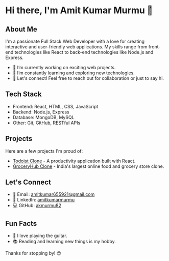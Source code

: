 # Hi there, I'm Amit Kumar Murmu 👋

## About Me
I'm a passionate Full Stack Web Developer with a love for creating interactive and user-friendly web applications. My skills range from front-end technologies like React to back-end technologies like Node.js and Express.

- 🚀 I’m currently working on exciting web projects.
- 🌱 I’m constantly learning and exploring new technologies.
- 💬 Let's connect! Feel free to reach out for collaboration or just to say hi.

## Tech Stack
- Frontend: React, HTML, CSS, JavaScript
- Backend: Node.js, Express
- Database: MongoDB, MySQL
- Other: Git, GitHub, RESTful APIs

## Projects
Here are a few projects I'm proud of:

- [Todoist Clone](#) - A productivity application built with React.
- [GroceryHub Clone](#) - India's largest online food and grocery store clone.

## Let's Connect
- 📧 Email: amitkumar655921@gmail.com
- 📱 LinkedIn: [amitkumarmurmu](#)
- 💻 GitHub: [akmurmu82](https://github.com/akmurmu82)

## Fun Facts
- 🎸 I love playing the guitar.
- 📚 Reading and learning new things is my hobby.

Thanks for stopping by! 😊
